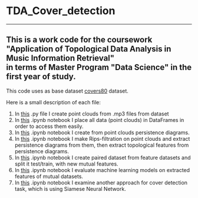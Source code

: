 # TDA_Cover_detection
---
This is a work code for the coursework "Application of Topological Data Analysis in Music Information Retrieval" \
in terms of Master Program "Data Science" in the first year of study.
---
This code uses as base dataset [covers80](https://labrosa.ee.columbia.edu/projects/coversongs/covers80/) dataset.

Here is a small description of each file:
1. In [this](https://github.com/amanteur/TDA_Cover_detection/blob/main/TDA_audio_preprocessing_0.py) .py file I create point clouds from .mp3 files from dataset
2. In [this](https://github.com/amanteur/TDA_Cover_detection/blob/main/TDA_CoverDetection_1_Data.ipynb) .ipynb notebook I place all data (point clouds) in DataFrames in order to access them easily.
3.  In [this](https://github.com/amanteur/TDA_Cover_detection/blob/main/TDA_CoverDetection_2_Persistence_Diagrams.ipynb) .ipynb notebook I create from point clouds persistence diagrams.
4.  In [this](https://github.com/amanteur/TDA_Cover_detection/blob/main/TDA_CoverDetection_Topological_Features_3.ipynb) .ipynb notebook I make Rips-filtration on point clouds and extract persistence diagrams from them, then extract topological features from persistence diagrams.
5.  In [this](https://github.com/amanteur/TDA_Cover_detection/blob/main/TDA_CoverDetection_4_ML_Models_Preprocessing.ipynb) .ipynb notebook I create paired dataset from feature datasets and split it test/train, with new mutual features.
6.  In [this](https://github.com/amanteur/TDA_Cover_detection/blob/main/TDA_CoverDetection_5_ML_Models_Evaluation.ipynb) .ipynb notebook I evaluate machine learning models on extracted features of mutual datasets.
7.  In [this](https://github.com/amanteur/TDA_Cover_detection/blob/main/TDA_CoverDetection_6_Siamese_Network.ipynb) .ipynb notebook I examine another approach for cover detection task, which is using Siamese Neural Network.

